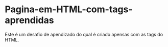 # Pagina-em-HTML-com-tags-aprendidas
Este é um desafio de apendizado do qual é criado apensas com as tags do HTML.
